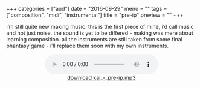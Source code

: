+++
categories = ["aud"]
date = "2016-09-29"
menu = ""
tags = ["composition", "midi", "instrumental"]
title = "pre-ip"
preview = ""
+++

i’m still quite new making music. this is the first piece of mine, i’d call music and not just noise. the sound is yet to be differed - making was mere about learning composition. all the instruments are still taken from some final phantasy game - i’ll replace them soon with my own instruments.
<div>
<div style="text-align: center;">

<audio controls id="audiocontrol">
  <source src="kai_-_pre-ip.ogg" type="audio/ogg">
  <source src="kai_-_pre-ip.mp3" type="audio/mpeg">
open post to listen to the music…
</audio>
<br/>
<a href="kai_-_pre-ip.mp3" download>download kai_-_pre-ip.mp3</a>
</div>
</div>
